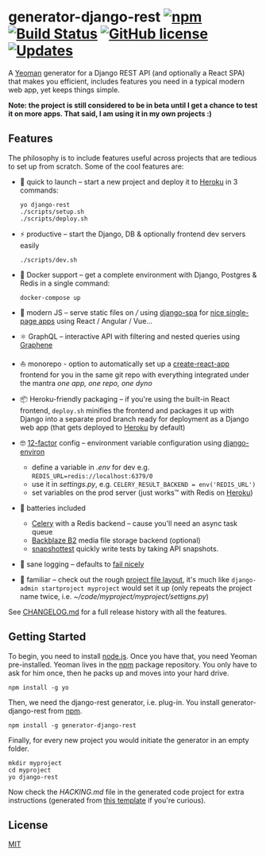 # generator-django-rest [![npm](https://badge.fury.io/js/generator-django-rest.svg)](http://badge.fury.io/js/generator-django-rest) [![Build Status](https://travis-ci.org/metakermit/generator-django-rest.svg?branch=master)](https://travis-ci.org/metakermit/generator-django-rest) [![GitHub license](https://img.shields.io/badge/license-MIT-blue.svg)](https://raw.githubusercontent.com/metakermit/generator-django-rest/master/LICENSE) [![Updates](https://pyup.io/repos/github/metakermit/generator-django-rest/shield.svg)](https://pyup.io/repos/github/metakermit/generator-django-rest/)

A [Yeoman](http://yeoman.io) generator for a Django REST API
(and optionally a React SPA)
that makes you efficient, includes features you need in a typical
modern web app, yet keeps things simple.

**Note: the project is still considered to be in beta until I get a chance
to test it on more apps. That said, I am using it in my own projects :)**

## Features

The philosophy is to include features useful across projects
that are tedious to set up from scratch.
Some of the cool features are:

* 🚀 quick to launch – start a new project and deploy it to [Heroku][]
  in 3 commands:
  
  ```shell
  yo django-rest
  ./scripts/setup.sh
  ./scripts/deploy.sh
  ```

* ⚡️ productive – start the Django, DB & optionally frontend dev servers easily

  ```shell
  ./scripts/dev.sh
  ```

* 🐳 Docker support – get a complete environment with Django, Postgres & Redis in a single command:

  ```shell
  docker-compose up
  ```

* 🦄 modern JS – serve static files on _/_ using [django-spa][] for
  [nice single-page apps][spa-frontend-on-heroku] using React / Angular / Vue…
* ⚛️ GraphQL – interactive API with filtering and nested queries using [Graphene](https://docs.graphene-python.org/en/latest/)
* ⛵️ monorepo - option to automatically set up a [create-react-app][]
  frontend for you in the same git repo with everything integrated under the mantra
  _one app, one repo, one dyno_
* 📦 Heroku-friendly packaging – if you're using the built-in React frontend,
  `deploy.sh` minifies the frontend and packages it up with Django
  into a separate prod branch ready for deployment as a Django web app
  (that gets deployed to [Heroku][] by default)
* 🤓 [12-factor][] config – environment variable configuration using [django-environ](https://github.com/joke2k/django-environ)

  * define a variable in _.env_ for dev e.g. `REDIS_URL=redis://localhost:6379/0`
  * use it in _settings.py_, e.g. `CELERY_RESULT_BACKEND = env('REDIS_URL')`
  * set variables on the prod server (just works™ with Redis on [Heroku][])

* 🔋 batteries included

  * [Celery][] with a Redis backend – cause you'll need an async task queue
  * [Backblaze B2](https://www.backblaze.com/b2/cloud-storage.html)
    media file storage backend (optional)
  * [snapshottest](https://github.com/syrusakbary/snapshottest) quickly write tests
    by taking API snapshots.

* 📜 sane logging – defaults to
  [fail nicely](https://github.com/metakermit/fail-nicely-django)
* 🐶 familiar – check out the rough
  [project file layout](generators/app/templates/django/mysite),
  it's much like `django-admin startproject myproject` would set it up
  (only repeats the project name twice,
  i.e. _~/code/myproject/myproject/settigns.py_)

See [CHANGELOG.md](./CHANGELOG.md) for a full release history with all the
features.

## Getting Started

To begin, you need to install [node.js](https://nodejs.org).
Once you have that, you need Yeoman pre-installed. Yeoman lives in the
[npm](https://npmjs.org) package repository. You only have to ask for him
once, then he packs up and moves into your hard drive.

```shell
npm install -g yo
```

Then, we need the django-rest generator, i.e. plug-in. You install
generator-django-rest from
[npm](https://www.npmjs.com/package/generator-django-rest).

```shell
npm install -g generator-django-rest
```

Finally, for every new project you would initiate the generator
in an empty folder.

```shell
mkdir myproject
cd myproject
yo django-rest
```

Now check the _HACKING.md_ file in the generated code project for
extra instructions (generated from [this template](https://github.com/metakermit/generator-django-rest/blob/master/generators/app/templates/django/mysite/HACKING.md) if you're curious).

## License

[MIT](LICENSE)

[heroku]: https://heroku.com/
[12-factor]: https://12factor.net/config
[spa-frontend-on-heroku]: https://metakermit.com/2016/simple-way-to-set-up-django-a-spa-frontend-on-heroku/
[celery]: http://www.celeryproject.org/
[create-react-app]: https://github.com/facebookincubator/create-react-app
[django-spa]: https://github.com/metakermit/django-spa
